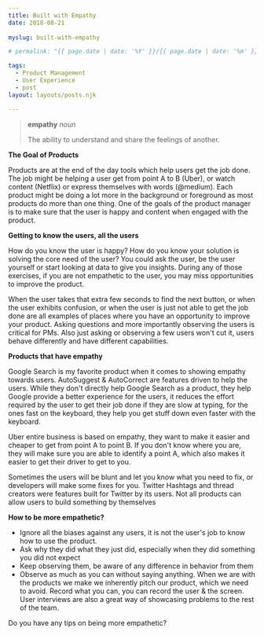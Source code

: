 ```yaml
---
title: Built with Empathy
date: 2018-08-21
 
myslug: built-with-empathy

# permalink: "{{ page.date | date: '%Y' }}/{{ page.date | date: '%m' }}/{{ page.date | date: '%d' }}/{{ myslug | slug }}/index.html"

tags: 
  - Product Management 
  - User Experience 
  - post
layout: layouts/posts.njk

---
```


> **empathy** _noun_
> 
> The ability to understand and share the feelings of another.

**The Goal of Products**

Products are at the end of the day tools which help users get the job done. The job might be helping a user get from point A to B (Uber), or watch content (Netflix) or express themselves with words (@medium). Each product might be doing a lot more in the background or foreground as most products do more than one thing. One of the goals of the product manager is to make sure that the user is happy and content when engaged with the product.

**Getting to know the users, all the users**

How do you know the user is happy? How do you know your solution is solving the core need of the user? You could ask the user, be the user yourself or start looking at data to give you insights. During any of those exercises, if you are not empathetic to the user, you may miss opportunities to improve the product.

When the user takes that extra few seconds to find the next button, or when the user exhibits confusion, or when the user is just not able to get the job done are all examples of places where you have an opportunity to improve your product. Asking questions and more importantly observing the users is critical for PMs. Also just asking or observing a few users won't cut it, users behave differently and have different capabilities.

**Products that have empathy**

Google Search is my favorite product when it comes to showing empathy towards users. AutoSuggest & AutoCorrect are features driven to help the users. While they don't directly help Google Search as a product, they help Google provide a better experience for the users, it reduces the effort required by the user to get their job done if they are slow at typing, for the ones fast on the keyboard, they help you get stuff down even faster with the keyboard.

Uber entire business is based on empathy, they want to make it easier and cheaper to get from point A to point B. If you don't know where you are, they will make sure you are able to identify a point A, which also makes it easier to get their driver to get to you.

Sometimes the users will be blunt and let you know what you need to fix, or developers will make some fixes for you. Twitter Hashtags and thread creators were features built for Twitter by its users. Not all products can allow users to build something by themselves

**How to be more empathetic?**

- Ignore all the biases against any users, it is not the user's job to know how to use the product.
- Ask why they did what they just did, especially when they did something you did not expect
- Keep observing them, be aware of any difference in behavior from them
- Observe as much as you can without saying anything. When we are with the products we make we inherently pitch our product, which we need to avoid. Record what you can, you can record the user & the screen. User interviews are also a great way of showcasing problems to the rest of the team.

Do you have any tips on being more empathetic?
